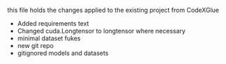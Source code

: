this file holds the changes applied to the existing project from CodeXGlue

- Added requirements text 
- Changed cuda.Longtensor to longtensor where necessary
- minimal dataset fukes 
- new git repo
- gitignored models and datasets
